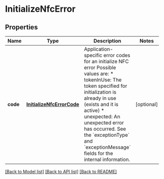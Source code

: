 # InitializeNfcError

## Properties
Name | Type | Description | Notes
------------ | ------------- | ------------- | -------------
**code** | [**InitializeNfcErrorCode**](InitializeNfcErrorCode.md) | Application-specific error codes for an initialize NFC error  Possible values are: * tokenInUse: The token specified for initialization is already in use (exists and it is active) * unexpected: An unexpected error has occurred. See the &#x60;exceptionType&#x60; and &#x60;exceptionMessage&#x60; fields for the internal information.  | [optional] 

[[Back to Model list]](../README.md#documentation-for-models) [[Back to API list]](../README.md#documentation-for-api-endpoints) [[Back to README]](../README.md)


